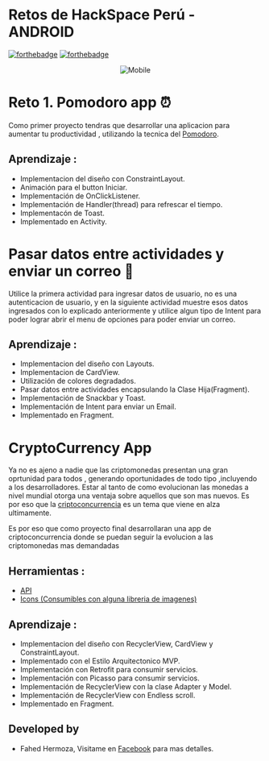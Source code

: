 # Retos de HackSpace Perú - ANDROID
[![forthebadge](http://forthebadge.com/images/badges/built-for-android.svg)](http://forthebadge.com) [![forthebadge](http://forthebadge.com/images/badges/built-with-love.svg)](http://forthebadge.com)
<div align="center">

![Mobile](http://hanshavin.github.io/HackSpace-Developers/img/logo.png)

</div>


# Reto 1. Pomodoro app :alarm_clock:

Como primer proyecto tendras que desarrollar una aplicacion para aumentar tu productividad , utilizando la tecnica del [Pomodoro](https://lifehacker.com/productivity-101-a-primer-to-the-pomodoro-technique-1598992730).

## Aprendizaje :

* Implementacion del diseño con ConstraintLayout.
* Animación para el button Iniciar.
* Implementación de OnClickListener.
* Implementación de Handler(thread) para refrescar el tiempo.
* Implementacón de Toast.
* Implementado en Activity.

# Pasar datos entre actividades y enviar un correo :e-mail:

Utilice la primera actividad para ingresar datos de usuario, no es una autenticacion de usuario, y en la siguiente actividad muestre esos datos ingresados con lo explicado anteriormente y utilice algun tipo de Intent para poder lograr abrir el menu de opciones para poder enviar un correo.

## Aprendizaje :

* Implementacion del diseño con Layouts.
* Implementacion de CardView.
* Utilización de colores degradados.
* Pasar datos entre actividades encapsulando la Clase Hija(Fragment).
* Implementación de Snackbar y Toast.
* Implementación de Intent para enviar un Email.
* Implementado en Fragment.

# CryptoCurrency App

Ya no es ajeno a nadie que las criptomonedas presentan una gran oprtunidad para todos , generando oportunidades de todo tipo ,incluyendo a los desarrolladores. Estar al tanto de como evolucionan las monedas a nivel mundial otorga una ventaja sobre aquellos que son mas nuevos.
Es por eso que la [criptoconcurrencia](https://blockgeeks.com/guides/what-is-cryptocurrency/) es un tema que viene en alza ultimamente.

Es por eso que como proyecto final desarrollaran una app de criptoconcurrencia donde se puedan seguir la evolucion a las criptomonedas mas demandadas

## Herramientas : 

- [API](https://coinmarketcap.com/)
- [Icons (Consumibles con alguna libreria de imagenes)](https://github.com/cjdowner/cryptocurrency-icons)

## Aprendizaje :

* Implementacion del diseño con RecyclerView, CardView y ConstraintLayout.
* Implementado con el Estilo Arquitectonico MVP.
* Implementación con Retrofit para consumir servicios.
* Implementación con Picasso para consumir servicios.
* Implementación de RecyclerView con la clase Adapter y Model.
* Implementación de RecyclerView con Endless scroll.
* Implementado en Fragment.

	
## Developed by

* Fahed Hermoza, Visitame en [Facebook](https://www.facebook.com/fahedhermoza/) para mas detalles.

